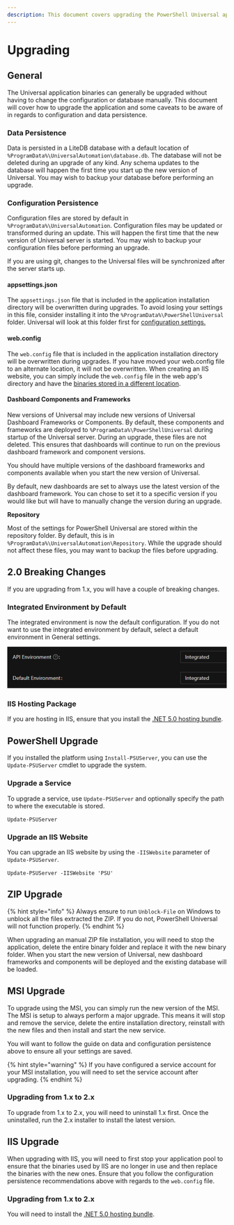 ```yaml
---
description: This document covers upgrading the PowerShell Universal application.
---
```


# Upgrading

## General

The Universal application binaries can generally be upgraded without having to change the configuration or database manually. This document will cover how to upgrade the application and some caveats to be aware of in regards to configuration and data persistence.

### Data Persistence

Data is persisted in a LiteDB database with a default location of `%ProgramData%\UniversalAutomation\database.db`. The database will not be deleted during an upgrade of any kind. Any schema updates to the database will happen the first time you start up the new version of Universal. You may wish to backup your database before performing an upgrade.

### Configuration Persistence

Configuration files are stored by default in `%ProgramData%\UniversalAutomation`. Configuration files may be updated or transformed during an update. This will happen the first time that the new version of Universal server is started. You may wish to backup your configuration files before performing an upgrade.

If you are using git, changes to the Universal files will be synchronized after the server starts up.

#### appsettings.json

The `appsettings.json` file that is included in the application installation directory will be overwritten during upgrades. To avoid losing your settings in this file, consider installing it into the `%ProgramData%\PowerShellUniversal` folder. Universal will look at this folder first for [configuration settings. ](../config/settings.md#programdata-appsettings-json)

#### web.config

The `web.config` file that is included in the application installation directory will be overwritten during upgrades. If you have moved your web.config file to an alternate location, it will not be overwritten. When creating an IIS website, you can simply include the `web.config` file in the web app's directory and have the [binaries stored in a different location](../config/hosting/hosting-iis.md).

#### Dashboard Components and Frameworks

New versions of Universal may include new versions of Universal Dashboard Frameworks or Components. By default, these components and frameworks are deployed to `%ProgramData%\PowerShellUniversal` during startup of the Universal server. During an upgrade, these files are not deleted. This ensures that dashboards will continue to run on the previous dashboard framework and component versions.

You should have multiple versions of the dashboard frameworks and components available when you start the new version of Universal.

By default, new dashboards are set to always use the latest version of the dashboard framework. You can chose to set it to a specific version if you would like but will have to manually change the version during an upgrade.

**Repository**

Most of the settings for PowerShell Universal are stored within the repository folder. By default, this is in `%ProgramData%\UniversalAutomation\Repository`. While the upgrade should not affect these files, you may want to backup the files before upgrading.

## 2.0 Breaking Changes

If you are upgrading from 1.x, you will have a couple of breaking changes.&#x20;

### Integrated Environment by Default

The integrated environment is now the default configuration. If you do not want to use the integrated environment by default, select a default environment in General settings.&#x20;

![](<../.gitbook/assets/image (224).png>)

### IIS Hosting Package

If you are hosting in IIS, ensure that you install the [.NET 5.0 hosting bundle](https://dotnet.microsoft.com/download/dotnet/5.0).&#x20;

## PowerShell Upgrade

If you installed the platform using `Install-PSUServer`, you can use the `Update-PSUServer` cmdlet to upgrade the system.&#x20;

### Upgrade a Service

To upgrade a service, use `Update-PSUServer` and optionally specify the path to where the executable is stored.&#x20;

```
Update-PSUServer
```

### Upgrade an IIS Website

You can upgrade an IIS website by using the `-IISWebsite` parameter of `Update-PSUServer`.

```
Update-PSUServer -IISWebsite 'PSU'
```

## ZIP Upgrade

{% hint style="info" %}
Always ensure to run `Unblock-File` on Windows to unblock all the files extracted the ZIP. If you do not, PowerShell Universal will not function properly.
{% endhint %}

When upgrading an manual ZIP file installation, you will need to stop the application, delete the entire binary folder and replace it with the new binary folder. When you start the new version of Universal, new dashboard frameworks and components will be deployed and the existing database will be loaded.

## MSI Upgrade

To upgrade using the MSI, you can simply run the new version of the MSI. The MSI is setup to always perform a major upgrade. This means it will stop and remove the service, delete the entire installation directory, reinstall with the new files and then install and start the new service.

You will want to follow the guide on data and configuration persistence above to ensure all your settings are saved.

{% hint style="warning" %}
If you have configured a service account for your MSI installation, you will need to set the service account after upgrading.
{% endhint %}

### Upgrading from 1.x to 2.x&#x20;

To upgrade from 1.x to 2.x, you will need to uninstall 1.x first. Once the uninstalled, run the 2.x installer to install the latest version.

## IIS Upgrade

When upgrading with IIS, you will need to first stop your application pool to ensure that the binaries used by IIS are no longer in use and then replace the binaries with the new ones. Ensure that you follow the configuration persistence recommendations above with regards to the `web.config` file.

### Upgrading from 1.x to 2.x

You will need to install the [.NET 5.0 hosting bundle](https://dotnet.microsoft.com/download/dotnet/5.0).&#x20;
